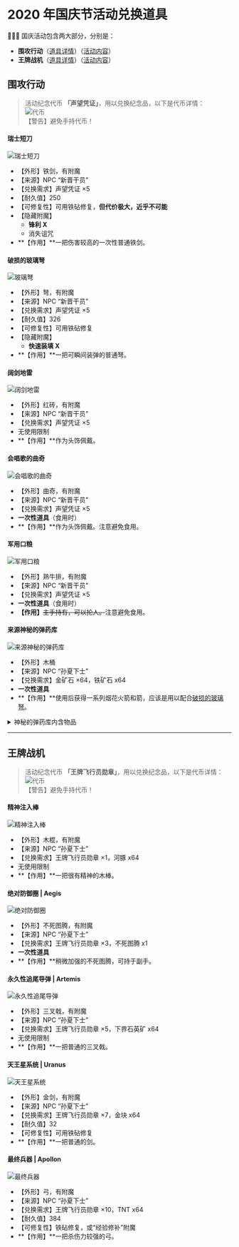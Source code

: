 # 2020 年国庆节活动兑换道具

:people_holding_hands: 国庆活动包含两大部分，分别是：
- **围攻行动**（[道具详情](#围攻行动)）（[活动内容](nyaa/activities#national-day-besiege)）
- **王牌战机**（[道具详情](#王牌战机)）（[活动内容](nyaa/activities#national-day-airfight)）

## 围攻行动

> 活动纪念代币 **「声望凭证」**，用以兑换纪念品，以下是代币详情：  
![代币](../../../assets/images/items/activity-exclusive/2020-national-day/besiege/声望凭证.png)  
【警告】避免手持代币！

#### 瑞士短刀

![瑞士短刀](../../../assets/images/items/activity-exclusive/2020-national-day/besiege/瑞士短刀.png)

- 【外形】铁剑，有附魔
- 【来源】NPC “新晋干员”
- 【兑换需求】声望凭证 ×5
- 【耐久值】250
- 【可修复性】可用铁砧修复，**但代价极大，近乎不可能**
- 【隐藏附魔】
  + **锋利 Ⅹ**
  + <span class="nw-inf-red">消失诅咒</span>
- **【作用】**一把伤害较高的一次性普通铁剑。

#### 破损的玻璃弩

![玻璃弩](../../../assets/images/items/activity-exclusive/2020-national-day/besiege/破损的玻璃弩.png)

- 【外形】弩，有附魔
- 【来源】NPC “新晋干员”
- 【兑换需求】声望凭证 ×5
- 【耐久值】326
- 【可修复性】可用铁砧修复
- 【隐藏附魔】
  + **快速装填 Ⅹ**
- **【作用】**一把可瞬间装弹的普通弩。

#### 阔剑地雷

![阔剑地雷](../../../assets/images/items/activity-exclusive/2020-national-day/besiege/阔剑地雷.png)

- 【外形】红砖，有附魔
- 【来源】NPC “新晋干员”
- 【兑换需求】声望凭证 ×5
- 无使用限制
- **【作用】**作为头饰佩戴。

#### 会唱歌的曲奇

![会唱歌的曲奇](../../../assets/images/items/activity-exclusive/2020-national-day/besiege/会唱歌的曲奇.png)

- 【外形】曲奇，有附魔
- 【来源】NPC “新晋干员”
- 【兑换需求】声望凭证 ×5
- **一次性道具**（食用时）
- **【作用】**作为头饰佩戴。注意避免食用。

#### 军用口粮

![军用口粮](../../../assets/images/items/activity-exclusive/2020-national-day/besiege/军用口粮.png)

- 【外形】熟牛排，有附魔
- 【来源】NPC “新晋干员”
- 【兑换需求】声望凭证 ×5
- **一次性道具**（食用时）
- **【作用】**~~主手持有，可以抡人。~~注意避免食用。

#### 来源神秘的弹药库

![来源神秘的弹药库](../../../assets/images/items/activity-exclusive/2020-national-day/airfight/来源神秘的弹药库.png)

- 【外形】木桶
- 【来源】NPC “孙夏下士”
- 【兑换需求】金矿石 ×64，铁矿石 x64
- **一次性道具**
- **【作用】**使用后获得一系列烟花火箭和箭，应该是用以配合[破损的玻璃弩](#破损的玻璃弩)。

<details>
<summary>神秘的弹药库内含物品</summary>

| 物品 | 数量（组） |
| - | - |
| ![来源神秘的弹药库 - 1](../../../assets/images/items/activity-exclusive/2020-national-day/airfight/来源神秘的弹药库-1.png) | 6 |
| ![来源神秘的弹药库 - 2](../../../assets/images/items/activity-exclusive/2020-national-day/airfight/来源神秘的弹药库-2.png) | 6 |
| ![来源神秘的弹药库 - 3](../../../assets/images/items/activity-exclusive/2020-national-day/airfight/来源神秘的弹药库-3.png) | 6 |
| ![来源神秘的弹药库 - 4](../../../assets/images/items/activity-exclusive/2020-national-day/airfight/来源神秘的弹药库-4.png) | 6 |
| ![来源神秘的弹药库 - 5](../../../assets/images/items/activity-exclusive/2020-national-day/airfight/来源神秘的弹药库-5.png) | 3 |
</details>

--------

## 王牌战机

> 活动纪念代币 **「王牌飞行员勋章」**，用以兑换纪念品，以下是代币详情：  
![代币](../../../assets/images/items/activity-exclusive/2020-national-day/airfight/王牌飞行员勋章.png)  
【警告】避免手持代币！

#### 精神注入棒

![精神注入棒](../../../assets/images/items/activity-exclusive/2020-national-day/airfight/精神注入棒.png)

- 【外形】木棍，有附魔
- 【来源】NPC “孙夏下士”
- 【兑换需求】王牌飞行员勋章 ×1，河豚 x64
- 无使用限制
- **【作用】**一把很有精神的木棒。

#### 绝对防御圈 | Aegis

![绝对防御圈](../../../assets/images/items/activity-exclusive/2020-national-day/airfight/绝对防御圈.png)

- 【外形】不死图腾，有附魔
- 【来源】NPC “孙夏下士”
- 【兑换需求】王牌飞行员勋章 ×3，不死图腾 x1
- **一次性道具**
- **【作用】**稍微加强的不死图腾，可持于副手。

#### 永久性追尾导弹 | Artemis

![永久性追尾导弹](../../../assets/images/items/activity-exclusive/2020-national-day/airfight/永久性追尾导弹.png)

- 【外形】三叉戟，有附魔
- 【来源】NPC “孙夏下士”
- 【兑换需求】王牌飞行员勋章 ×5，下界石英矿 x64
- 无使用限制
- **【作用】**一把普通的三叉戟。

#### 天王星系统 | Uranus

![天王星系统](../../../assets/images/items/activity-exclusive/2020-national-day/airfight/天王星系统.png)

- 【外形】金剑，有附魔
- 【来源】NPC “孙夏下士”
- 【兑换需求】王牌飞行员勋章 ×7，金块 x64
- 【耐久值】32
- 【可修复性】可用铁砧修复
- **【作用】**一把普通的剑。

#### 最终兵器 | Apollon

![最终兵器](../../../assets/images/items/activity-exclusive/2020-national-day/airfight/最终兵器.png)

- 【外形】弓，有附魔
- 【来源】NPC “孙夏下士”
- 【兑换需求】王牌飞行员勋章 ×10，TNT x64
- 【耐久值】384
- 【可修复性】铁砧修复，或“经验修补”附魔
- **【作用】**一把杀伤力较强的弓。

